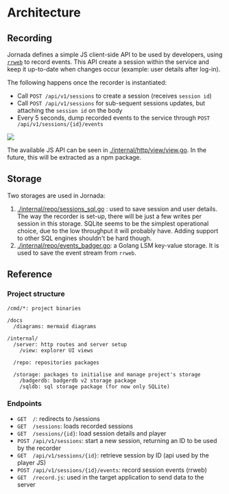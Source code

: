 # Architecture

## Recording

Jornada defines a simple JS client-side API to be used by developers, using [`rrweb`](https://www.rrweb.io/) to record events.
This API create a session within the service and keep it up-to-date when changes occur (example: user details after log-in).

The following happens once the recorder is instantiated:

- Call `POST /api/v1/sessions` to create a session (receives `session id`)
- Call `POST /api/v1/sessions` for sub-sequent sessions updates, but attaching the `session id` on the body
- Every 5 seconds, dump recorded events to the service through `POST /api/v1/sessions/{id}/events`

[![](https://mermaid.ink/img/eyJjb2RlIjoic2VxdWVuY2VEaWFncmFtXG4gICAgYXBwLT4-YXBpOiBjcmVhdGUgc2Vzc2lvblxuICAgIGFwaS0tPj5hcHA6IG9rIHcvIHNlc3Npb25faWRcblxuICAgIGxvb3BcbiAgICAgICAgYXBwLT4-YXBpOiBzZW5kcyBldmVudHNcbiAgICAgICAgYXBwLT4-YXBpOiBzZW5kcyBzZXNzaW9uIHVwZGF0ZXNcbiAgICBlbmRcbiIsIm1lcm1haWQiOnsidGhlbWUiOiJuZXV0cmFsIn0sInVwZGF0ZUVkaXRvciI6ZmFsc2V9)](https://mermaid-js.github.io/mermaid-live-editor/#/edit/eyJjb2RlIjoic2VxdWVuY2VEaWFncmFtXG4gICAgYXBwLT4-YXBpOiBjcmVhdGUgc2Vzc2lvblxuICAgIGFwaS0tPj5hcHA6IG9rIHcvIHNlc3Npb25faWRcblxuICAgIGxvb3BcbiAgICAgICAgYXBwLT4-YXBpOiBzZW5kcyBldmVudHNcbiAgICAgICAgYXBwLT4-YXBpOiBzZW5kcyBzZXNzaW9uIHVwZGF0ZXNcbiAgICBlbmRcbiIsIm1lcm1haWQiOnsidGhlbWUiOiJuZXV0cmFsIn0sInVwZGF0ZUVkaXRvciI6ZmFsc2V9)

The available JS API can be seen in [./internal/http/view/view.go](here). In the future, this will be extracted as a npm package.

## Storage

Two storages are used in Jornada:

1. [./internal/repo/sessions_sql.go]( SQLite ) : used to save session and user details. The way the recorder is set-up, there will be just a few writes per session in this
storage. SQLite seems to be the simplest operational choice, due to the low throughput it will probably have. Adding support to other 
SQL engines shouldn't be hard though.
2. [./internal/repo/events_badger.go](BadgerDB): a Golang LSM key-value storage. It is used to save the event stream from `rrweb`.

## Reference

### Project structure

```
/cmd/*: project binaries

/docs
  /diagrams: mermaid diagrams

/internal/
  /server: http routes and server setup
    /view: explorer UI views

  /repo: repositories packages

  /storage: packages to initialise and manage project's storage
    /badgerdb: badgerdb v2 storage package
    /sqldb: sql storage package (for now only SQLite)
```

### Endpoints

- `GET  /`: redirects to /sessions
- `GET  /sessions`: loads recorded sessions
- `GET  /sessions/{id}`: load session details and player
- `POST /api/v1/sessions`: start a new session, returning an ID to be used by the recorder
- `GET  /api/v1/sessions/{id}`: retrieve session by ID (api used by the player JS)
- `POST /api/v1/sessions/{id}/events`: record session events (rrweb)
- `GET  /record.js`: used in the target application to send data to the server
